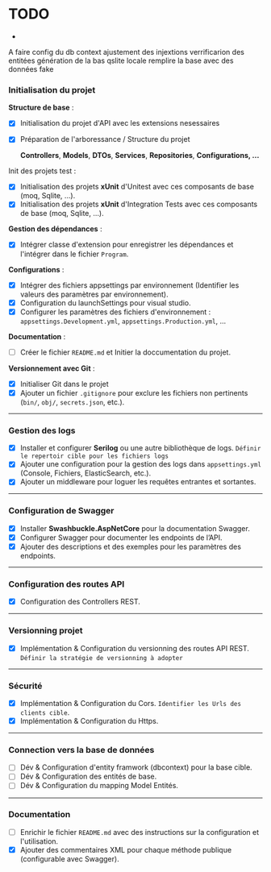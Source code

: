 # TODO

- 
A faire
config du db context 
ajustement des injextions
verrificarion des entitées
génération de la bas qslite locale
remplire la base avec des données fake


### **Initialisation du projet**

**Structure de base** :

* [X] Initialisation du projet d'API avec les extensions nesessaires
* [X] Préparation de l'arboressance / Structure du projet

  **Controllers**, **Models**, **DTOs**, **Services**, **Repositories**, **Configurations, ...**

Init des projets test :

* [X] Initialisation des projets **xUnit** d'Unitest avec ces composants de base (moq, Sqlite, ...).
* [X] Initialisation des projets **xUnit** d'Integration Tests avec ces composants de base (moq, Sqlite, ...).

**Gestion des dépendances** :

* [X] Intégrer classe d'extension pour enregistrer les dépendances et l'intégrer dans le fichier `Program`.

**Configurations** :

* [X] Intégrer des fichiers appsettings par environnement (Identifier les valeurs des paramètres par environnement).
* [X] Configuration du launchSettings pour visual studio.
* [X] Configurer les paramètres des fichiers d'environnement : `appsettings.Development.yml`, `appsettings.Production.yml`, ...

**Documentation** :

* [ ] Créer le fichier `README.md` et Initier la doccumentation du projet.

**Versionnement avec Git** :

* [X] Initialiser Git dans le projet
* [X] Ajouter un fichier `.gitignore` pour exclure les fichiers non pertinents (`bin/`, `obj/`, `secrets.json`, etc.).

---

### **Gestion des logs**

* [X] Installer et configurer **Serilog** ou une autre bibliothèque de logs. `Définir le repertoir cible pour les fichiers logs`
* [X] Ajouter une configuration pour la gestion des logs dans `appsettings.yml` (Console, Fichiers, ElasticSearch, etc.).
* [X] Ajouter un middleware pour loguer les requêtes entrantes et sortantes.

---

### **Configuration de Swagger**

* [X] Installer **Swashbuckle.AspNetCore** pour la documentation Swagger.
* [X] Configurer Swagger pour documenter les endpoints de l’API.
* [X] Ajouter des descriptions et des exemples pour les paramètres des endpoints.

---

### **Configuration des routes API**

* [X] Configuration des Controllers REST.

---

### **Versionning projet**

* [X] Implémentation & Configuration du versionning des routes API REST.  `Définir la stratégie de versionning à adopter`

---

### **Sécurité**

* [X] Implémentation & Configuration du Cors. `Identifier les Urls des clients cible`.
* [X] Implémentation & Configuration du Https.

---

### **Connection vers la base de données**

* [ ] Dév & Configuration d'entity framwork (dbcontext) pour la base cible.
* [ ] Dév & Configuration des entités de base.
* [ ] Dév & Configuration du mapping Model Entités.

---

### **Documentation**

* [ ] Enrichir le fichier `README.md` avec des instructions sur la configuration et l'utilisation.
* [X] Ajouter des commentaires XML pour chaque méthode publique (configurable avec Swagger).
